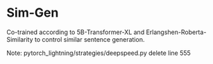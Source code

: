 # Sim-Gen
Co-trained according to 5B-Transformer-XL and Erlangshen-Roberta-Similarity to control similar sentence generation.

Note: pytorch_lightning/strategies/deepspeed.py delete line 555

